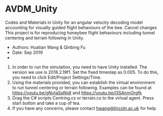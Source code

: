 # AVDM_Unity
Codes and Materials in Unity for an angular velocity decoding model accounting for visually guided flight behaviours of the bee. Cancel changes
This project is for reproducing honeybee flight behaviours including tunnel centering and terrain following in Unity. 
* Authors: Huatian Wang & Qinbing Fu
* Date:  Sep 2019
*


1. In order to run the simulation, you need to have Unity installed. The version we use is 2018.2.19f1. Set the fixed timestep as 0.005. 
   To do this, you need to click Edit/Project Settings/Time.
2. Using the materials provided, you can establish the virtual environment to run tunnel centering or terrain following. 
   Examples can be found at  https://youtu.be/gNvtaSqNjdI and https://youtu.be/l3SAnmOrgfk
3. Drag the C# scripts Centring.cs or terrain.cs to the virtual agent. Press start button and take a cup of tea.
4. If you have any concerns, please contact hwang@lincoln.ac.uk for help. 
